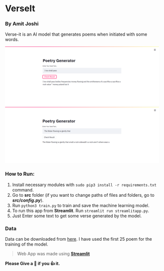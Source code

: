 # VerseIt
### By Amit Joshi
Verse-it is an AI model that generates poems when initiated with some words.

<img src="src/img/screenshot2.png?raw=true" width="1000">
<img src="src/img/screenshot1.png?raw=true" width="1000">

### How to Run:
1. Install necessary modules with `sudo pip3 install -r requirements.txt` command.
2. Go to __src__ folder (if you want to change paths of files and folders, go to _**src/config.py**_).
3. Run `python3 train.py` to train and save the machine learning model.
4. To run this app from **Streamlit**. Run `streamlit run streamlitapp.py`.
5. Just Enter some text to get some verse generated by the model.

### Data
Data can be downloaded from [here](https://www.kaggle.com/johnhallman/complete-poetryfoundationorg-dataset). I have used the first 25 poem for the training of the model.

> Web App was made using [__Streamlit__](https://www.streamlit.io/)

__Please Give a :star2: if you :+1: it.__
